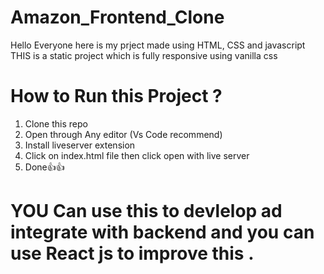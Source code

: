 # Amazon_Frontend_Clone

Hello Everyone here is my prject made using HTML, CSS and javascript 
THIS is a static project which is fully responsive using vanilla css 

# How to Run this Project ?
1. Clone this repo 
2. Open through Any editor (Vs Code recommend)
3. Install liveserver extension
4. Click on index.html file then click open with live server
5. Done👍👍

# YOU Can use this to devlelop ad integrate with backend and you can use React js to improve this .
